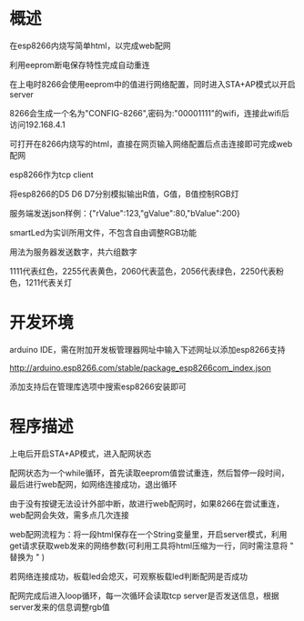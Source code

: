 # 概述
在esp8266内烧写简单html，以完成web配网

利用eeprom断电保存特性完成自动重连

在上电时8266会使用eeprom中的值进行网络配置，同时进入STA+AP模式以开启server

8266会生成一个名为"CONFIG-8266",密码为:"00001111"的wifi，连接此wifi后访问192.168.4.1

可打开在8266内烧写的html，直接在网页输入网络配置后点击连接即可完成web配网

esp8266作为tcp client

将esp8266的D5 D6 D7分别模拟输出R值，G值，B值控制RGB灯

服务端发送json样例：{"rValue":123,"gValue":80,"bValue":200}

smartLed为实训所用文件，不包含自由调整RGB功能

用法为服务器发送数字，共六组数字

1111代表红色，2255代表黄色，2060代表蓝色，2056代表绿色，2250代表粉色，1211代表关灯

# 开发环境

arduino IDE，需在附加开发板管理器网址中输入下述网址以添加esp8266支持

http://arduino.esp8266.com/stable/package_esp8266com_index.json

添加支持后在管理库选项中搜索esp8266安装即可


# 程序描述
上电后开启STA+AP模式，进入配网状态

配网状态为一个while循环，首先读取eeprom值尝试重连，然后暂停一段时间，最后进行web配网，如网络连接成功，退出循环

由于没有按键无法设计外部中断，故进行web配网时，如果8266在尝试重连，web配网会失效，需多点几次连接

web配网流程为：将一段html保存在一个String变量里，开启server模式，利用get请求获取web发来的网络参数(可利用工具将html压缩为一行，同时需注意将 " 替换为 \" )

若网络连接成功，板载led会熄灭，可观察板载led判断配网是否成功

配网完成后进入loop循环，每一次循环会读取tcp server是否发送信息，根据server发来的信息调整rgb值




